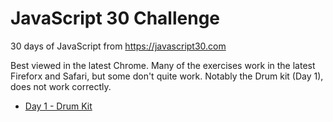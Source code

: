# JavaScript 30 Challenge

30 days of JavaScript from https://javascript30.com

Best viewed in the latest Chrome. Many of the exercises work in the latest
Fireforx and Safari, but some don't quite work.  Notably the Drum kit (Day 1),
does not work correctly.

- [Day 1 - Drum Kit](https://github.com/fullybaked/javascript30/blog/master/day1)


